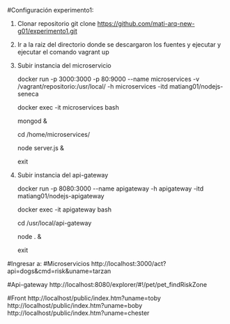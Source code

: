#Configuración experimento1:



1. Clonar repositorio
   git clone https://github.com/mati-arq-new-g01/experimento1.git

2. Ir a la raiz del directorio donde se descargaron los fuentes y ejecutar y ejecutar el comando
   vagrant up

3. Subir instancia del microservicio

	docker run -p 3000:3000 -p 80:9000 --name microservices -v /vagrant/repositorio:/usr/local/ -h microservices -itd matiang01/nodejs-seneca
	
	docker exec -it microservices bash

	mongod &
	
  	cd /home/microservices/
  
  	node server.js &
  	
  	exit

4. Subir instancia del api-gateway

	docker run -p 8080:3000 --name apigateway -h apigateway -itd matiang01/nodejs-apigateway

  	docker exec -it apigateway bash
  	
	cd /usr/local/api-gateway
		
  	node . &
  
  	exit

#Ingresar a:
#Microservicios
http://localhost:3000/act?api=dogs&cmd=risk&uname=tarzan

#Api-gateway
http://localhost:8080/explorer/#!/pet/pet_findRiskZone

#Front
http://localhost/public/index.htm?uname=toby
http://localhost/public/index.htm?uname=boby
http://localhost/public/index.htm?uname=chester


